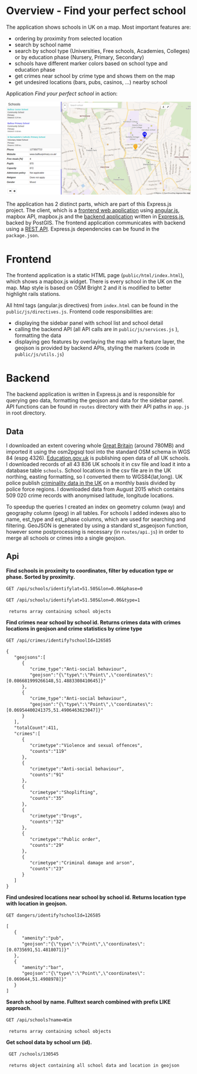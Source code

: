 # Overview - Find your perfect school

The application shows schools in UK on a map. Most important features are:
- ordering by proximity from selected location
- search by school name
- search by school type (Universities, Free schools, Academies, Colleges) or by education phase (Nursery, Primary, Secondary)
- schools have different marker colors based on school type and education phase
- get crimes near school by crime type and shows them on the map
- get undesired locations (bars, pubs, casinos, ...) nearby school

Application *Find your perfect school* in action:

![Screenshot](screenshot.png)

The application has 2 distinct parts, which are part of this Express.js project. The client, which is a [frontend web application](#frontend) using [angular.js](https://angularjs.org/), mapbox API, mapbox.js
and the [backend application](#backend) written in [Express.js](http://expressjs.com/), backed by PostGIS. The frontend application communicates with backend using a [REST API](#api). Express.js dependencies can be found in the `package.json`.

# Frontend

The frontend application is a static HTML page (`public/html/index.html`), which shows a mapbox.js widget.
There is every school in the UK on the map. Map style is based on OSM Bright 2 and it is modified to better highlight rails stations.

All html tags (angular.js directives) from `index.html` can be found in the `public/js/directives.js`. Frontend code responsibilities are:
- displaying the sidebar panel with school list and school detail
- calling the backend API (all API calls are in `public/js/services.js` ), formatting the data
- displaying geo features by overlaying the map with a feature layer, the geojson is provided by backend APIs, styling the markers
(code in `public/js/utils.js`)

# Backend

The backend application is written in Express.js and is responsible for querying geo data, formatting the geojson and data for the sidebar panel. API functions can be found in `routes` directory with their API paths in `app.js` in root directory.

## Data

I downloaded an extent covering whole [Great Britain](http://download.geofabrik.de/europe/great-britain.html) (around 780MB) and imported it using the osm2pgsql tool into the standard OSM schema in WGS 84 (espg 4326).
[Education.gov.uk](http://www.education.gov.uk/edubase/home.xhtml) is publishing open data of all UK schools.
I downloaded records of all 43 836 UK schools it in csv file and load it into a database table `schools`. School locations in the csv file
are in the UK northing, easting formatting, so I converted them to WGS84(lat,long).
UK police publish [criminality data in the UK](https://data.police.uk/about/) on a monthly basis divided by police force regions.
I downloaded data from August 2015 which contains 509 020 crime records with anonymised latitude, longitude locations.

To speedup the queries I created an index on geometry column (way) and geography column (geog) in all tables. For schools
I added indexes also to name, est_type and est_phase columns, which are used for searching and filtering.
GeoJSON is generated by using a standard st_asgeojson function, however some postprocessing is necessary
(in `routes/api.js`) in order to merge all schools or crimes into a single geojson.

## Api

**Find schools in proximity to coordinates, filter by education type or phase. Sorted by proximity.**

`GET /api/schools/identifylat=51.505&lon=0.06&phase=0`

`GET /api/schools/identifylat=51.505&lon=0.06&type=1`

`` returns array containing school objects``

**Find crimes near school by school id. Returns crimes data with crimes locations in geojson and crime statistics by crime type**

``GET /api/crimes/identify?schoolId=126585``

```
{
   "geojsons":[
      {
         "crime_type":"Anti-social behaviour",
         "geojson":"{\"type\":\"Point\",\"coordinates\":[0.086681999266148,51.4883308410645]}"
      },
      {
         "crime_type":"Anti-social behaviour",
         "geojson":"{\"type\":\"Point\",\"coordinates\":[0.06954400241375,51.4906463623047]}"
      }
   ],
   "totalCount":411,
   "crimes":[
      {
         "crimetype":"Violence and sexual offences",
         "counts":"119"
      },
      {
         "crimetype":"Anti-social behaviour",
         "counts":"91"
      },
      {
         "crimetype":"Shoplifting",
         "counts":"35"
      },
      {
         "crimetype":"Drugs",
         "counts":"32"
      },
      {
         "crimetype":"Public order",
         "counts":"29"
      },
      {
         "crimetype":"Criminal damage and arson",
         "counts":"23"
      }
   ]
}
```

**Find undesired locations near school by school id. Returns location type with location in geojson.**

``GET dangers/identify?schoolId=126585``

```
[
   {
      "amenity":"pub",
      "geojson":"{\"type\":\"Point\",\"coordinates\":[0.0735691,51.4818071]}"
   },
   {
      "amenity":"bar",
      "geojson":"{\"type\":\"Point\",\"coordinates\":[0.069644,51.4908978]}"
   }
]
```

**Search school by name. Fulltext search combined with prefix LIKE approach.**

``GET /api/schools?name=Wim``

`` returns array containing school objects``

**Get school data by school urn (id).**

`` GET /schools/130545``

`` returns object containing all school data and location in geojson``
